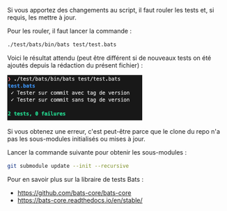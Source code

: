 Si vous apportez des changements au script, il faut rouler les tests et, si requis, les mettre à jour.

Pour les rouler, il faut lancer la commande :

```sh
./test/bats/bin/bats test/test.bats
```


Voici le résultat attendu (peut être différent si de nouveaux tests on été ajoutés depuis la rédaction du présent fichier) :

![alt text](../../../docs/images/gitflow/test_result_create-version-tag.png)


Si vous obtenez une erreur, c'est peut-être parce que le clone du repo n'a pas les sous-modules initialisés ou mises à jour.

Lancer la commande suivante pour obtenir les sous-modules :
```sh
git submodule update --init --recursive
```

Pour en savoir plus sur la libraire de tests Bats : 
- https://github.com/bats-core/bats-core
- https://bats-core.readthedocs.io/en/stable/